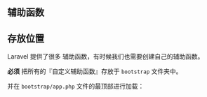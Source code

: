## 辅助函数

## 存放位置

Laravel 提供了很多 辅助函数，有时候我们也需要创建自己的辅助函数。

**必须** 把所有的『自定义辅助函数』存放于 `bootstrap` 文件夹中。

并在 `bootstrap/app.php` 文件的最顶部进行加载：

```

```

